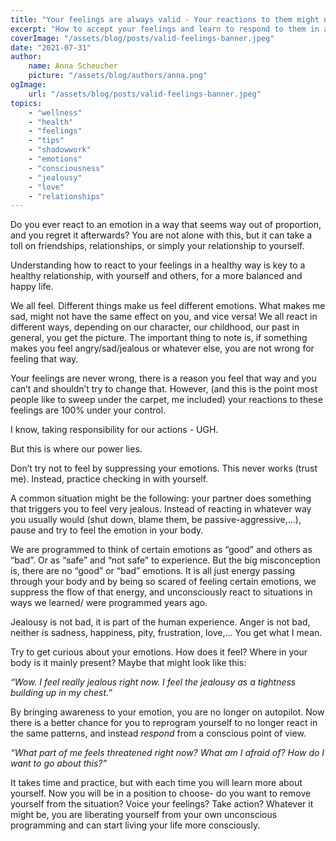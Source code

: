 ```yaml
---
title: "Your feelings are always valid - Your reactions to them might not be"
excerpt: "How to accept your feelings and learn to respond to them in a more conscious way"
coverImage: "/assets/blog/posts/valid-feelings-banner.jpeg"
date: "2021-07-31"
author:
    name: Anna Scheucher
    picture: "/assets/blog/authors/anna.png"
ogImage:
    url: "/assets/blog/posts/valid-feelings-banner.jpeg"
topics:
    - "wellness"
    - "health"
    - "feelings"
    - "tips"
    - "shadowwork"
    - "emotions"
    - "consciousness"
    - "jealousy"
    - "love"
    - "relationships"
---
```


Do you ever react to an emotion in a way that seems way out of proportion, and you regret it afterwards? You are not alone with this, but it can take a toll on friendships, relationships, or simply your relationship to yourself.

Understanding how to react to your feelings in a healthy way is key to a healthy relationship, with yourself and others, for a more balanced and happy life.

We all feel. Different things make us feel different emotions. What makes me sad, might not have the same effect on you, and vice versa! We all react in different ways, depending on our character, our childhood, our past in general, you get the picture. The important thing to note is, if something makes you feel angry/sad/jealous or whatever else, you are not wrong for feeling that way.

Your feelings are never wrong, there is a reason you feel that way and you can’t and shouldn’t try to change that.
However, (and this is the point most people like to sweep under the carpet, me included) your reactions to these feelings are 100% under your control.

I know, taking responsibility for our actions - UGH.

But this is where our power lies.

Don’t try not to feel by suppressing your emotions. This never works (trust me). Instead, practice checking in with yourself.

A common situation might be the following: your partner does something that triggers you to feel very jealous. Instead of reacting in whatever way you usually would (shut down, blame them, be passive-aggressive,...), pause and try to feel the emotion in your body.

We are programmed to think of certain emotions as “good” and others as “bad”. Or as “safe” and “not safe” to experience. But the big misconception is, there are no “good” or “bad” emotions. It is all just energy passing through your body and by being so scared of feeling certain emotions, we suppress the flow of that energy, and unconsciously react to situations in ways we learned/ were programmed years ago.

Jealousy is not bad, it is part of the human experience. Anger is not bad, neither is sadness, happiness, pity, frustration, love,... You get what I mean.

Try to get curious about your emotions. How does it feel? Where in your body is it mainly present? Maybe that might look like this:

_“Wow. I feel really jealous right now. I feel the jealousy as a tightness building up in my chest.”_

By bringing awareness to your emotion, you are no longer on autopilot. Now there is a better chance for you to reprogram yourself to no longer react in the same patterns, and instead _respond_ from a conscious point of view.

_“What part of me feels threatened right now? What am I afraid of? How do I want to go about this?”_

It takes time and practice, but with each time you will learn more about yourself. Now you will be in a position to choose- do you want to remove yourself from the situation? Voice your feelings? Take action? Whatever it might be, you are liberating yourself from your own unconscious programming and can start living your life more consciously.
